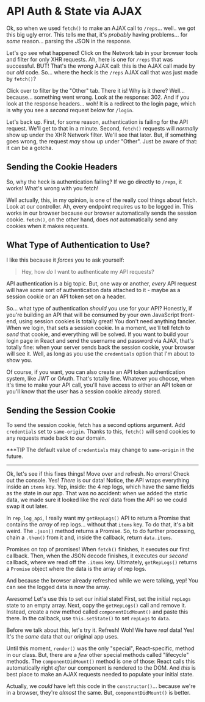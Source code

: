 # API Auth & State via AJAX

Ok, so when we used `fetch()` to make an AJAX call to `/reps`... well.. we got this
big ugly error. This tells me that, it's *probably* having problems... for *some*
reason... parsing the JSON in the response.

Let's go see what happened! Click on the Network tab in your browser tools and filter
for only XHR requests. Ah, here is one for `/reps` that was successful. BUT! That's
the *wrong* AJAX call: this is the AJAX call made by our *old* code. So... where
the heck is the `/reps` AJAX call that was just made by `fetch()`?

Click over to filter by the "Other" tab. There it is! Why is it there? Well...
because... something went wrong. Look at the response: 302. And if you look at the
response headers... woh! It is a redirect to the login page, which is why you see
a *second* request below for `/login`.

Let's back up. First, for some reason, authentication is failing for the API request.
We'll get to that in a minute. Second, `fetch()` requests will *normally* show up
under the XHR Network filter. We'll see that later. But, if something goes wrong,
the request *may* show up under "Other". Just be aware of that: it can be a gotcha.

## Sending the Cookie Headers

So, why the heck is authentication failing? If we go directly to `/reps`, it works!
What's wrong with you fetch!

Well actually, this, in my opinion, is one of the really cool things about fetch.
Look at our controller. Ah, every endpoint requires us to be logged in. This works
in our browser because our browser automatically sends the session cookie. 
`fetch()`, on the other hand, does *not* automatically send any cookies when it
makes requests.

## What Type of Authentication to Use?

I like this because it *forces* you to ask yourself:

> Hey, how *do* I want to authenticate my API requests?

API authentication is a big topic. But, one way or another, *every* API request
will have *some* sort of authentication data attached to it - maybe as a session
cookie or an API token set on a header.

So... what type of authentication *should* you use for your API? Honestly, if you're
building an API that will be consumed by your own JavaScript front-end, using session
cookies is totally great! You don't need anything fancier. When we login, that
sets a session cookie. In a moment, we'll tell fetch to *send* that cookie, and
everything will be solved. If you want to build your login page in React and send
the username and password via AJAX, that's totally fine: when your server sends
back the session cookie, your browser will see it. Well, as long as you use the
`credentials` option that I'm about to show you.

Of course, if you want, you can also create an API token authentication system,
like JWT or OAuth. That's totally fine. Whatever you choose, when it's time to make
your API call, you'll have access to either an API token or you'll know that the
user has a session cookie already stored.

## Sending the Session Cookie

To send the session cookie, fetch has a second options argument. Add `credentials`
set to `same-origin`. Thanks to this, `fetch()` will send cookies to any requests
made back to *our* domain.

***TIP
The default value of `credentials` may change to `same-origin` in the future.
***

Ok, let's see if this fixes things! Move over and refresh. No errors! Check out
the console. Yes! *There* is our data! Notice, the API wraps everything inside an
`items` key. Yep, inside: the 4 rep logs, which have the same fields as the state
in our app. That was no accident: when we added the static data, we made sure it
looked like the *real* data from the API so we could swap it out later.

In `rep_log_api`, I really want my `getRepLogs()` API to return a Promise that
contains the *array* of rep logs... without that `items` key. To do that, it's
a bit weird. The `.json()` method returns a Promise. So, to do further processing,
chain a `.then()` from it and, inside the callback, return `data.items`.

Promises on top of promises! When `fetch()` finishes, it executes our first callback.
Then, when the JSON decode finishes, it executes our *second* callback, where we
read off the `.items` key. Ultimately, `getRepLogs()` returns a `Promise` object
where the data is the array of rep logs.

And because the browser already refreshed while we were talking, yep! You can see
the logged data is now the array.

Awesome! Let's use this to set our initial state! First, set the initial `repLogs`
state to an empty array. Next, copy the `getRepLogs()` call and remove it. Instead,
create a new method called `componentDidMount()` and paste this there. In the callback,
use `this.setState()` to set `repLogs` to `data`.

Before we talk about this, let's try it. Refresh! Woh! We have *real* data! Yes!
It's the *same* data that our original app uses.

Until this moment, `render()` was the only "special", React-specific, method in
our class. But, there are a *few* other special methods called "lifecycle" methods.
The `componentDidMount()` method is one of those: React calls this automatically
right *after* our component is rendered to the DOM. And *this* is best place to
make an AJAX requests needed to populate your initial state.

Actually, we *could* have left this code in the `constructor()`... because we're
in a browser, they're *almost* the same. But, `componentDidMount()` is better.
